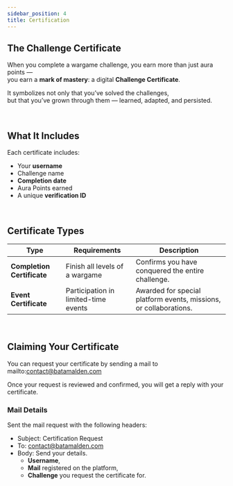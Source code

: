 ```yaml
---
sidebar_position: 4
title: Certification
---
```


## The Challenge Certificate

When you complete a wargame challenge, you earn more than just aura points —  
you earn a **mark of mastery**: a digital **Challenge Certificate**.

It symbolizes not only that you’ve solved the challenges,  
but that you’ve grown through them — learned, adapted, and persisted.

<br/>

## What It Includes

Each certificate includes:
- Your **username**
- Challenge name
- **Completion date**
- Aura Points earned
- A unique **verification ID**

<br/>

## Certificate Types

| Type | Requirements | Description |
|------|---------------|-------------|
| **Completion Certificate** | Finish all levels of a wargame | Confirms you have conquered the entire challenge. |
| **Event Certificate** | Participation in limited-time events | Awarded for special platform events, missions, or collaborations. |

<br/>

## Claiming Your Certificate

You can request your certificate by sending a mail to mailto:contact@batamalden.com

Once your request is reviewed and confirmed, you will get a reply with your certificate.

### Mail Details

Sent the mail request with the following headers:

- Subject: Certification Request
- To: contact@batamalden.com
- Body: Send your details.
    - **Username**,  
    - **Mail** registered on the platform,  
    - **Challenge** you request the certificate for.


